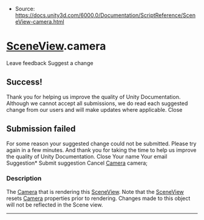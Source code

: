 * Source: https://docs.unity3d.com/6000.0/Documentation/ScriptReference/SceneView-camera.html

#  [SceneView](https://docs.unity3d.com/6000.0/Documentation/ScriptReference/SceneView.html).camera
Leave feedback
Suggest a change
## Success!
Thank you for helping us improve the quality of Unity Documentation. Although we cannot accept all submissions, we do read each suggested change from our users and will make updates where applicable.
Close
## Submission failed
For some reason your suggested change could not be submitted. Please <a>try again</a> in a few minutes. And thank you for taking the time to help us improve the quality of Unity Documentation.
Close
Your name Your email Suggestion* Submit suggestion
Cancel
[Camera](https://docs.unity3d.com/6000.0/Documentation/ScriptReference/Camera.html) camera; 
### Description
The [Camera](https://docs.unity3d.com/6000.0/Documentation/ScriptReference/Camera.html) that is rendering this [SceneView](https://docs.unity3d.com/6000.0/Documentation/ScriptReference/SceneView.html).
Note that the [SceneView](https://docs.unity3d.com/6000.0/Documentation/ScriptReference/SceneView.html) resets [Camera](https://docs.unity3d.com/6000.0/Documentation/ScriptReference/Camera.html) properties prior to rendering. Changes made to this object will not be reflected in the Scene view.
* * *
